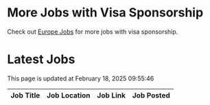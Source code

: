 # More Jobs with Visa Sponsorship

Check out [Europe Jobs](https://github.com/sureshparimi/europejobs#latest-jobs) for more jobs with visa sponsorship.

# Latest Jobs

This page is updated at February 18, 2025 09:55:46

| Job Title | Job Location | Job Link | Job Posted |
| --- | --- | --- | --- |
